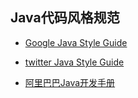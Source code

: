 ## Java代码风格规范
- [Google Java Style Guide](http://google.github.io/styleguide/javaguide.html)

- [twitter Java Style Guide](https://github.com/twitter/commons/blob/master/src/java/com/twitter/common/styleguide.md)

- [阿里巴巴Java开发手册](https://github.com/ChenLiang-Vic/Personal-notes/blob/master/%E4%BB%A3%E7%A0%81%E8%A7%84%E8%8C%83/files/%E9%98%BF%E9%87%8C%E5%B7%B4%E5%B7%B4Java%E5%BC%80%E5%8F%91%E6%89%8B%E5%86%8C%EF%BC%88%E8%AF%A6%E5%B0%BD%E7%89%88%EF%BC%89.pdf)